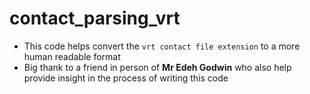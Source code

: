 # contact_parsing_vrt

* This code helps convert the `vrt contact file extension` to a more human readable format
* Big thank to a friend in person of **Mr Edeh Godwin** who also help provide insight in the process of writing this code
